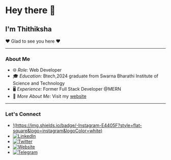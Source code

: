 # Hey there 👋
<h2>I'm Thithiksha</h2>

❤️ Glad to see you here ❤️

---

### About Me
- 🌐 *Role:* Web Developer 
- 🎓 *Education:* Btech,2024 graduate from Swarna Bharathi Institute of Science and Technology
- 🖥️ *Experience:* Former Full Stack Developer @MERN
- 💬 *More About Me:* Visit my [website](https://thithiksha.com)

---

### Let's Connect

- [!(https://img.shields.io/badge/-Instagram-E4405F?style=flat-square&logo=instagram&logoColor=white)](https://www.instagram.com/your-instagram) 
- [![LinkedIn](https://img.shields.io/badge/-LinkedIn-0077B5?style=flat-square&logo=linkedin&logoColor=white)]([https://www.linkedin.com/in/your-linkedin](https://www.linkedin.com/in/thithiksha-basuvoju-5822a320a)) 
- [![Twitter](https://img.shields.io/badge/-Twitter-1DA1F2?style=flat-square&logo=twitter&logoColor=white)](https://twitter.com/your-twitter) 
- [![Website](https://img.shields.io/badge/-Website-4285F4?style=flat-square&logo=google-chrome&logoColor=white)](https://thithiksha.com) 
- [![Telegram](https://img.shields.io/badge/-Telegram-2CA5E0?style=flat-square&logo=telegram&logoColor=white)](https://telegram.me/your-telegram) 

